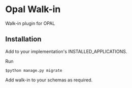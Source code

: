 # Opal Walk-in

Walk-in plugin for OPAL

## Installation

Add to your implementation's INSTALLED_APPLICATIONS.

Run

    $python manage.py migrate

Add walk-in to your schemas as required.

